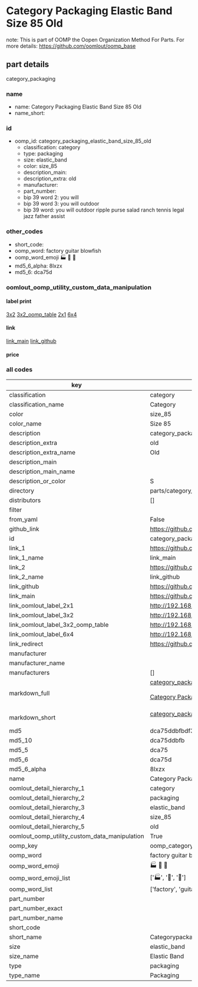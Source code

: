 # Category Packaging Elastic Band Size 85 Old  

note: This is part of OOMP the Oopen Organization Method For Parts. For more details: https://github.com/oomlout/oomp_base

##  part details
  



category_packaging



### name
* name: Category Packaging Elastic Band Size 85 Old
* name_short: 
### id
* oomp_id: category_packaging_elastic_band_size_85_old
  * classification: category
  * type: packaging
  * size: elastic_band
  * color: size_85
  * description_main: 
  * description_extra: old
  * manufacturer: 
  * part_number: 
  * bip 39 word 2: you will
  * bip 39 word 3: you will outdoor
  * bip 39 word: you will outdoor ripple purse salad ranch tennis legal jazz father assist

### other_codes
* short_code: 
* oomp_word: factory guitar blowfish
* oomp_word_emoji :factory: :guitar: :blowfish:
* md5_6_alpha: 8lxzx
* md5_6: dca75d






### oomlout_oomp_utility_custom_data_manipulation
#### label print
[3x2](http://192.168.1.245:1112/?label=oomp%208lxzx)
[3x2_oomp_table](http://192.168.1.108:1112/?label=oomp%208lxzx)
[2x1](http://192.168.1.242:1112/?label=oomp%208lxzx)
[6x4](http://192.168.1.55:1112/?label=oomp%208lxzx)    

#### link

[link_main](https://github.com/oomlout/oomlout_oomp_version_1_messy/tree/main/parts/category_packaging_elastic_band_size_85_old) [link_github](https://github.com/oomlout/oomlout_oomp_version_1_messy/tree/main/parts/category_packaging_elastic_band_size_85_old)                             

#### price







### all codes 
| key | value |  
| --- | --- |  
| classification | category |  
| classification_name | Category |  
| color | size_85 |  
| color_name | Size 85 |  
| description | category_packaging |  
| description_extra | old |  
| description_extra_name | Old |  
| description_main |  |  
| description_main_name |  |  
| description_or_color | S  |  
| directory | parts/category_packaging_elastic_band_size_85_old |  
| distributors | [] |  
| filter |  |  
| from_yaml | False |  
| github_link | https://github.com/oomlout/oomlout_oomp_part_src/tree/main/parts/category_packaging_elastic_band_size_85_old |  
| id | category_packaging_elastic_band_size_85_old |  
| link_1 | https://github.com/oomlout/oomlout_oomp_version_1_messy/tree/main/parts/category_packaging_elastic_band_size_85_old |  
| link_1_name | link_main |  
| link_2 | https://github.com/oomlout/oomlout_oomp_version_1_messy/tree/main/parts/category_packaging_elastic_band_size_85_old |  
| link_2_name | link_github |  
| link_github | https://github.com/oomlout/oomlout_oomp_version_1_messy/tree/main/parts/category_packaging_elastic_band_size_85_old |  
| link_main | https://github.com/oomlout/oomlout_oomp_version_1_messy/tree/main/parts/category_packaging_elastic_band_size_85_old |  
| link_oomlout_label_2x1 | http://192.168.1.242:1112/?label=oomp%208lxzx |  
| link_oomlout_label_3x2 | http://192.168.1.245:1112/?label=oomp%208lxzx |  
| link_oomlout_label_3x2_oomp_table | http://192.168.1.108:1112/?label=oomp%208lxzx |  
| link_oomlout_label_6x4 | http://192.168.1.55:1112/?label=oomp%208lxzx |  
| link_redirect | https://github.com/oomlout/oomlout_oomp_version_1_messy/tree/main/parts/category_packaging_elastic_band_size_85_old |  
| manufacturer |  |  
| manufacturer_name |  |  
| manufacturers | [] |  
| markdown_full | [category_packaging_elastic_band_size_85_old](none)<br>[](none)<br>[Category Packaging Elastic Band Size 85 Old](none)<br><br> |  
| markdown_short | [category_packaging_elastic_band_size_85_old](none)<br><br> |  
| md5 | dca75ddbfbdf3632f9574ba53a7ecff9 |  
| md5_10 | dca75ddbfb |  
| md5_5 | dca75 |  
| md5_6 | dca75d |  
| md5_6_alpha | 8lxzx |  
| name | Category Packaging Elastic Band Size 85 Old |  
| oomlout_detail_hierarchy_1 | category |  
| oomlout_detail_hierarchy_2 | packaging |  
| oomlout_detail_hierarchy_3 | elastic_band |  
| oomlout_detail_hierarchy_4 | size_85 |  
| oomlout_detail_hierarchy_5 | old |  
| oomlout_oomp_utility_custom_data_manipulation | True |  
| oomp_key | oomp_category_packaging_elastic_band_size_85_old |  
| oomp_word | factory guitar blowfish |  
| oomp_word_emoji | :factory: :guitar: :blowfish: |  
| oomp_word_emoji_list | [':factory:', ':guitar:', ':blowfish:'] |  
| oomp_word_list | ['factory', 'guitar', 'blowfish'] |  
| part_number |  |  
| part_number_exact |  |  
| part_number_name |  |  
| short_code |  |  
| short_name | Categorypackaging |  
| size | elastic_band |  
| size_name | Elastic Band |  
| type | packaging |  
| type_name | Packaging |  
